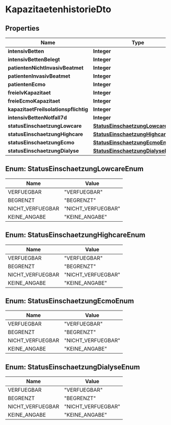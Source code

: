 

# KapazitaetenhistorieDto


## Properties

| Name | Type | Description | Notes |
|------------ | ------------- | ------------- | -------------|
|**intensivBetten** | **Integer** |  |  |
|**intensivBettenBelegt** | **Integer** |  |  |
|**patientenNichtInvasivBeatmet** | **Integer** |  |  [optional] |
|**patientenInvasivBeatmet** | **Integer** |  |  [optional] |
|**patientenEcmo** | **Integer** |  |  [optional] |
|**freieIvKapazitaet** | **Integer** |  |  [optional] |
|**freieEcmoKapazitaet** | **Integer** |  |  [optional] |
|**kapazitaetFreiIsolationspflichtig** | **Integer** |  |  [optional] |
|**intensivBettenNotfall7d** | **Integer** |  |  [optional] |
|**statusEinschaetzungLowcare** | [**StatusEinschaetzungLowcareEnum**](#StatusEinschaetzungLowcareEnum) |  |  [optional] |
|**statusEinschaetzungHighcare** | [**StatusEinschaetzungHighcareEnum**](#StatusEinschaetzungHighcareEnum) |  |  [optional] |
|**statusEinschaetzungEcmo** | [**StatusEinschaetzungEcmoEnum**](#StatusEinschaetzungEcmoEnum) |  |  [optional] |
|**statusEinschaetzungDialyse** | [**StatusEinschaetzungDialyseEnum**](#StatusEinschaetzungDialyseEnum) |  |  [optional] |



## Enum: StatusEinschaetzungLowcareEnum

| Name | Value |
|---- | -----|
| VERFUEGBAR | &quot;VERFUEGBAR&quot; |
| BEGRENZT | &quot;BEGRENZT&quot; |
| NICHT_VERFUEGBAR | &quot;NICHT_VERFUEGBAR&quot; |
| KEINE_ANGABE | &quot;KEINE_ANGABE&quot; |



## Enum: StatusEinschaetzungHighcareEnum

| Name | Value |
|---- | -----|
| VERFUEGBAR | &quot;VERFUEGBAR&quot; |
| BEGRENZT | &quot;BEGRENZT&quot; |
| NICHT_VERFUEGBAR | &quot;NICHT_VERFUEGBAR&quot; |
| KEINE_ANGABE | &quot;KEINE_ANGABE&quot; |



## Enum: StatusEinschaetzungEcmoEnum

| Name | Value |
|---- | -----|
| VERFUEGBAR | &quot;VERFUEGBAR&quot; |
| BEGRENZT | &quot;BEGRENZT&quot; |
| NICHT_VERFUEGBAR | &quot;NICHT_VERFUEGBAR&quot; |
| KEINE_ANGABE | &quot;KEINE_ANGABE&quot; |



## Enum: StatusEinschaetzungDialyseEnum

| Name | Value |
|---- | -----|
| VERFUEGBAR | &quot;VERFUEGBAR&quot; |
| BEGRENZT | &quot;BEGRENZT&quot; |
| NICHT_VERFUEGBAR | &quot;NICHT_VERFUEGBAR&quot; |
| KEINE_ANGABE | &quot;KEINE_ANGABE&quot; |



